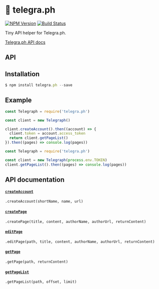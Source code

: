 # 📝 telegra.ph
[![NPM Version](https://img.shields.io/npm/v/telegra.ph.svg?style=flat-square)](https://www.npmjs.com/package/telegra.ph)
[![Build Status](https://img.shields.io/travis/dotcypress/telegra.ph.svg?branch=master&style=flat-square)](https://travis-ci.org/telegraf/telegra.ph)

Tiny API helper for Telegra.ph.

[Telegra.ph API docs](http://telegra.ph/api)

## API

## Installation

```js
$ npm install telegra.ph --save
```

## Example

```js
const Telegraph = require('telegra.ph')

const client = new Telegraph()

client.createAccount().then((account) => {
  client.token = account.access_token
  return client.getPageList()
}).then((pages) => console.log(pages))

```

```js
const Telegraph = require('telegra.ph')

const client = new Telegraph(process.env.TOKEN)
client.getPageList().then((pages) => console.log(pages))

```

## API documentation


#### [`createAccount`](http://telegra.ph/api#createAccount)
`.createAccount(shortName, name, url)`

#### [`createPage`](http://telegra.ph/api#createPage)
`.createPage(title, content, authorName, authorUrl, returnContent)`

#### [`editPage`](http://telegra.ph/api#editPage)
`.editPage(path, title, content, authorName, authorUrl, returnContent)`

#### [`getPage`](http://telegra.ph/api#getPage)
`.getPage(path, returnContent)`

#### [`getPageList`](http://telegra.ph/api#getPageList)
`.getPageList(path, offset, limit)`
